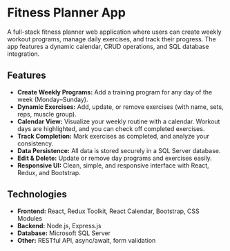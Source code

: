 # Fitness Planner App

A full-stack fitness planner web application where users can create weekly workout programs, manage daily exercises, and track their progress. The app features a dynamic calendar, CRUD operations, and SQL database integration.

## Features

- **Create Weekly Programs:** Add a training program for any day of the week (Monday–Sunday).
- **Dynamic Exercises:** Add, update, or remove exercises (with name, sets, reps, muscle group).
- **Calendar View:** Visualize your weekly routine with a calendar. Workout days are highlighted, and you can check off completed exercises.
- **Track Completion:** Mark exercises as completed, and analyze your consistency.
- **Data Persistence:** All data is stored securely in a SQL Server database.
- **Edit & Delete:** Update or remove day programs and exercises easily.
- **Responsive UI:** Clean, simple, and responsive interface with React, Redux, and Bootstrap.

## Technologies

- **Frontend:** React, Redux Toolkit, React Calendar, Bootstrap, CSS Modules
- **Backend:** Node.js, Express.js
- **Database:** Microsoft SQL Server
- **Other:** RESTful API, async/await, form validation
